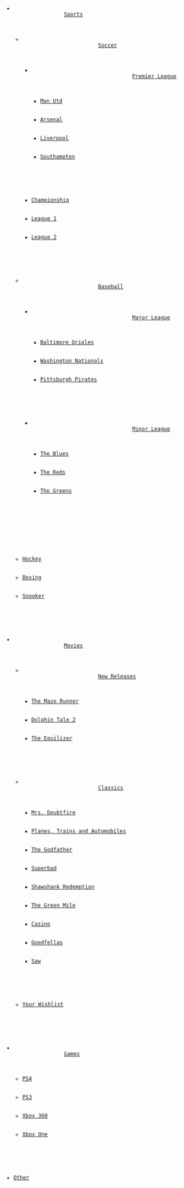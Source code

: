 <code>
    <nav class="silk-nav">
        <ul class="silk-nav--items">
            <li class="silk-nav--item">
                <a class="silk-nav--link" href="#">Sports</a>
                <ul class="silk-nav--items">
                    <li class="silk-nav--item">
                        <a class="silk-nav--link" href="#">Soccer</a>
                        <ul class="silk-nav--items">
                            <li class="silk-nav--item">
                                <a class="silk-nav--link" href="premier-league.html">Premier League</a>
                                <ul class="silk-nav--items">
                                    <li class="silk-nav--item"><a class="silk-nav--link" href="#">Man Utd</a></li>
                                    <li class="silk-nav--item"><a class="silk-nav--link" href="#">Arsenal</a></li>
                                    <li class="silk-nav--item"><a class="silk-nav--link" href="#">Liverpool</a></li>
                                    <li class="silk-nav--item"><a class="silk-nav--link" href="#">Southampton</a></li>
                                </ul>
                            </li>
                            <li class="silk-nav--item"><a class="silk-nav--link" href="#">Championship</a></li>
                            <li class="silk-nav--item"><a class="silk-nav--link" href="#">League 1</a></li>
                            <li class="silk-nav--item"><a class="silk-nav--link" href="#">League 2</a></li>
                        </ul>
                    </li>
                    <li class="silk-nav--item">
                        <a class="silk-nav--link" href="baseball.html">Baseball</a>
                        <ul class="silk-nav--items">
                            <li class="silk-nav--item">
                                <a class="silk-nav--link" href="major-league.html">Major League</a>
                                <ul class="silk-nav--items">
                                    <li class="silk-nav--item"><a class="silk-nav--link" href="baltimore-orioles.html">Baltimore Orioles</a></li>
                                    <li class="silk-nav--item"><a class="silk-nav--link" href="washington-nationals.html">Washington Nationals</a></li>
                                    <li class="silk-nav--item"><a class="silk-nav--link" href="pittsburgh-pirates.html">Pittsburgh Pirates</a></li>
                                </ul>
                            </li>
                            <li class="silk-nav--item">
                                <a class="silk-nav--link" href="minor-league.html">Minor League</a>
                                <ul class="silk-nav--items">
                                    <li class="silk-nav--item"><a class="silk-nav--link" href="the-blues.html">The Blues</a></li>
                                    <li class="silk-nav--item"><a class="silk-nav--link" href="the-reds.html">The Reds</a></li>
                                    <li class="silk-nav--item"><a class="silk-nav--link" href="the-greens.html">The Greens</a></li>
                                </ul>
                            </li>
                        </ul>
                    </li>
                    <li class="silk-nav--item"><a class="silk-nav--link" href="hockey.html">Hockey</a></li>
                    <li class="silk-nav--item"><a class="silk-nav--link" href="boxing.html">Boxing</a></li>
                    <li class="silk-nav--item"><a class="silk-nav--link" href="snooker.html">Snooker</a></li>
                </ul>
            </li>
            <li class="silk-nav--item">
                <a class="silk-nav--link" href="movies.html">Movies</a>
                <ul class="silk-nav--items">
                    <li class="silk-nav--item">
                        <a class="silk-nav--link" href="new-releases.html">New Releases</a>
                        <ul class="silk-nav--items">
                            <li class="silk-nav--item"><a class="silk-nav--link" href="nl1.html">The Maze Runner</a></li>
                            <li class="silk-nav--item"><a class="silk-nav--link" href="nl2.html">Dolphin Tale 2</a></li>
                            <li class="silk-nav--item"><a class="silk-nav--link" href="nl3.html">The Equilizer</a></li>
                        </ul>
                    </li>
                    <li class="silk-nav--item">
                        <a class="silk-nav--link" href="classics.html">Classics</a>
                        <ul class="silk-nav--items">
                            <li class="silk-nav--item"><a class="silk-nav--link" href="c1.html">Mrs. Doubtfire</a></li>
                            <li class="silk-nav--item"><a class="silk-nav--link" href="c2.html">Planes, Trains and Automobiles</a></li>
                            <li class="silk-nav--item"><a class="silk-nav--link" href="c3.html">The Godfather</a></li>
                            <li class="silk-nav--item"><a class="silk-nav--link" href="c4.html">Superbad</a></li>
                            <li class="silk-nav--item"><a class="silk-nav--link" href="c5.html">Shawshank Redemption</a></li>
                            <li class="silk-nav--item"><a class="silk-nav--link" href="c6.html">The Green Mile</a></li>
                            <li class="silk-nav--item"><a class="silk-nav--link" href="c7.html">Casino</a></li>
                            <li class="silk-nav--item"><a class="silk-nav--link" href="c8.html">Goodfellas</a></li>
                            <li class="silk-nav--item"><a class="silk-nav--link" href="c9.html">Saw</a></li>
                        </ul>
                    </li>
                    <li class="silk-nav--item"><a class="silk-nav--link" href="your-wishlist.html">Your Wishlist</a></li>
                </ul>
            </li>
            <li class="silk-nav--item">
                <a class="silk-nav--link" href="games.html">Games</a>
                <ul class="silk-nav--items">
                    <li class="silk-nav--item"><a class="silk-nav--link" href="ps4.html">PS4</a></li>
                    <li class="silk-nav--item"><a class="silk-nav--link" href="ps3.html">PS3</a></li>
                    <li class="silk-nav--item"><a class="silk-nav--link" href="xbox-360.html">Xbox 360</a></li>
                    <li class="silk-nav--item"><a class="silk-nav--link" href="xbox-one.html">Xbox One</a></li>
                </ul>
            </li>
            <li class="silk-nav--item"><a class="silk-nav--link" href="other.html">Other</a></li>
        </ul>
    </nav>
</code>
